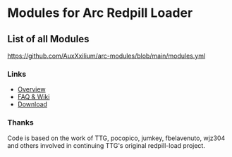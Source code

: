 # Modules for Arc Redpill Loader

## List of all Modules
https://github.com/AuxXxilium/arc-modules/blob/main/modules.yml

### Links

- <a href="https://github.com/AuxXxilium">Overview</a>
- <a href="https://auxxxilium.tech/wiki">FAQ & Wiki</a>
- <a href="https://github.com/AuxXxilium/arc/releases/latest">Download</a>

### Thanks
Code is based on the work of TTG, pocopico, jumkey, fbelavenuto, wjz304 and others involved in continuing TTG's original redpill-load project.